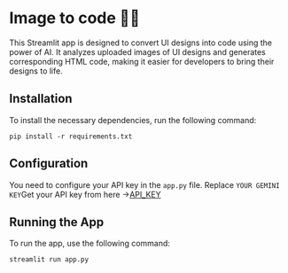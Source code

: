 # Image to code 🧑‍💻

This Streamlit app is designed to convert UI designs into code using the power of AI. It analyzes uploaded images of UI designs and generates corresponding HTML code, making it easier for developers to bring their designs to life.

## Installation

To install the necessary dependencies, run the following command:

```
pip install -r requirements.txt
```
## Configuration

You need to configure your API key in the `app.py` file. Replace `YOUR GEMINI KEY`Get your API key from here →[API_KEY](https://aistudio.google.com/app/apikey) 

## Running the App

To run the app, use the following command:

```
streamlit run app.py
```


